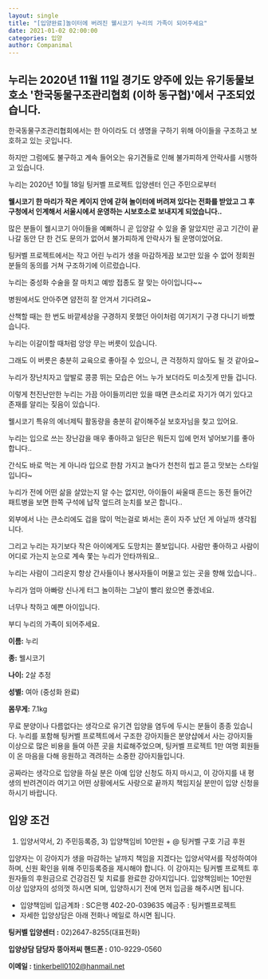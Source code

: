 ```yaml
---
layout: single
title: "[입양완료]놀이터에 버려진 웰시코기 누리의 가족이 되어주세요"
date: 2021-01-02 02:00:00
categories: 입양
author: Companimal
---
```


## 누리는 2020년 11월 11일 경기도 양주에 있는 유기동물보호소 '한국동물구조관리협회 (이하 동구협)'에서 구조되었습니다.

한국동물구조관리협회에서는 한 아이라도 더 생명을 구하기 위해 아이들을 구조하고 보호하고 있는 곳입니다.

하지만 그럼에도 불구하고 계속 들어오는 유기견들로 인해 불가피하게 안락사를 시행하고 있습니다.

누리는 2020년 10월 18일 팅커벨 프로젝트 입양센터 인근 주민으로부터

**웰시코기 한 마리가 작은 케이지 안에 갇혀 놀이터에 버려져 있다는 전화를 받았고 그 후 구청에서 인계해서 서울시에서 운영하는 시보호소로 보내지게 되었습니다..**

많은 분들이 웰시코기 아이들을 예뻐하니 곧 입양갈 수 있을 줄 알았지만 공고 기간이 끝나갈 동안 단 한 건도 문의가 없어서 불가피하게 안락사가 될 운명이었어요.

팅커벨 프로젝트에서는 작고 어린 누리가 생을 마감하게끔 보고만 있을 수 없어 정회원분들의 동의를 거쳐 구조하기에 이르렀습니다.

누리는 중성화 수술을 잘 마치고 예방 접종도 잘 맞는 아이입니다~~

병원에서도 안아주면 얌전히 잘 안겨서 기다려요~

산책할 때는 한 번도 바깥세상을 구경하지 못했던 아이처럼 여기저기 구경 다니기 바빴습니다.

누리는 이갈이할 때처럼 앙앙 무는 버릇이 있습니다.

그래도 이 버릇은 충분히 교육으로 좋아질 수 있으니, 큰 걱정하지 않아도 될 것 같아요~

누리가 장난치자고 앞발로 콩콩 뛰는 모습은 어느 누가 보더라도 미소짓게 만들 겁니다.

이렇게 천진난만한 누리는 가끔 아이들끼리만 있을 때면 큰소리로 자기가 여기 있다고 존재를 알리는 짖음이 있습니다.

웰시코기 특유의 에너제틱 활동량을 충분히 같이해주실 보호자님을 찾고 있어요.

누리는 입으로 쓰는 장난감을 매우 좋아하고 일단은 뭐든지 입에 먼저 넣어보기를 좋아합니다..

간식도 바로 먹는 게 아니라 입으로 한참 가지고 놀다가 천천히 씹고 뜯고 맛보는 스타일입니다~

누리가 전에 어떤 삶을 살았는지 알 수는 없지만, 아이들이 싸울때 흔드는 동전 들어간 패트병을 보면 한쪽 구석에 납작 엎드려 눈치를 보곤 합니다..

외부에서 나는 큰소리에도 겁을 많이 먹는걸로 봐서는 혼이 자주 났던 게 아닐까 생각됩니다.

그리고 누리는 자기보다 작은 아이에게도 도망치는 쫄보입니다. 사람만 좋아하고 사람이 어디로 가는지 눈으로 계속 쫓는 누리가 안타까워요..

누리는 사람이 그리운지 항상 간사들이나 봉사자들이 머물고 있는 곳을 향해 있습니다..

누리가 엄마 아빠랑 신나게 터그 놀이하는 그날이 빨리 왔으면 좋겠네요.

너무나 착하고 예쁜 아이입니다.

부디 누리의 가족이 되어주세요.

**이름:** 누리

**종:** 웰시코기

**나이:** 2살 추정

**성별:** 여아 (중성화 완료)

**몸무게:** 7.1kg

무료 분양이나 다름없다는 생각으로 유기견 입양을 염두에 두시는 분들이 종종 있습니다. 누리를 포함해 팅커벨 프로젝트에서 구조한 강아지들은 분양샵에서 사는 강아지들 이상으로 많은 비용을 들여 아픈 곳을 치료해주었으며, 팅커벨 프로젝트 1만 여명 회원들이 온 마음을 다해 응원하고 격려하는 소중한 강아지들입니다.

공짜라는 생각으로 입양을 하실 분은 아예 입양 신청도 하지 마시고, 이 강아지를 내 평생의 반려견이라 여기고 어떤 상황에서도 사랑으로 끝까지 책임지실 분만이 입양 신청을 하시기 바랍니다.

## 입양 조건

1. 입양서약서, 2) 주민등록증, 3) 입양책임비 10만원 + @ 팅커벨 구호 기금 후원

입양자는 이 강아지가 생을 마감하는 날까지 책임을 지겠다는 입양서약서를 작성하여야 하며, 신원 확인을 위해 주민등록증을 제시해야 합니다. 이 강아지는 팅커벨 프로젝트 후원자들의 후원금으로 건강검진 및 치료를 완료한 강아지입니다. 입양책임비는 10만원 이상 입양자의 성의껏 하시면 되며, 입양하시기 전에 먼저 입금을 해주시면 됩니다.

- 입양책임비 입금계좌 : SC은행 402-20-039635 예금주 : 팅커벨프로젝트
- 자세한 입양상담은 아래 전화나 메일로 하시면 됩니다.

**팅커벨 입양센터 :** 02)2647-8255(대표전화)

**입양상담 담당자 뚱아저씨 핸드폰 :** 010-9229-0560

**이메일 :** tinkerbell0102@hanmail.net
